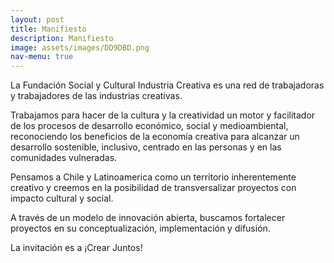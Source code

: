```yaml
---
layout: post
title: Manifiesto
description: Manifiesto
image: assets/images/DD9DBD.png
nav-menu: true
---
```


La Fundación Social y Cultural Industria Creativa es una red de trabajadoras y trabajadores de las industrias creativas.

Trabajamos para hacer de la cultura y la creatividad un motor y facilitador de los procesos de desarrollo económico, social y medioambiental, reconociendo los beneficios de la economía creativa para alcanzar un desarrollo sostenible, inclusivo, centrado en las personas y en las comunidades vulneradas.

Pensamos a Chile y Latinoamerica como un territorio inherentemente creativo y creemos en la posibilidad de transversalizar proyectos con impacto cultural y social.

A través de un modelo de innovación abierta, buscamos fortalecer proyectos en su conceptualización, implementación y difusión.

La invitación es a ¡Crear Juntos!
